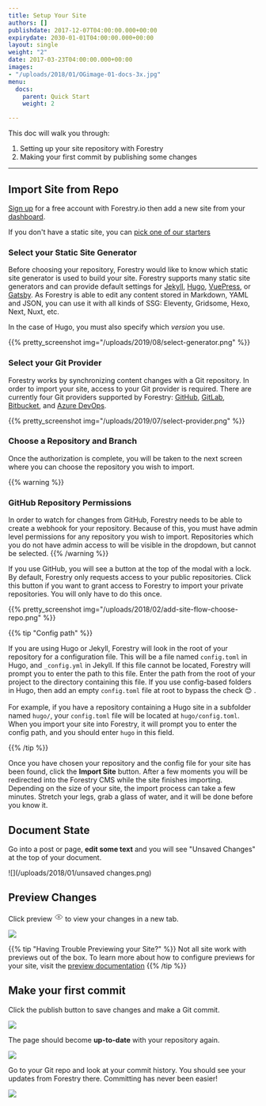 ```yaml
---
title: Setup Your Site
authors: []
publishdate: 2017-12-07T04:00:00.000+00:00
expirydate: 2030-01-01T04:00:00.000+00:00
layout: single
weight: "2"
date: 2017-03-23T04:00:00.000+00:00
images:
- "/uploads/2018/01/OGimage-01-docs-3x.jpg"
menu:
  docs:
    parent: Quick Start
    weight: 2

---
```

This doc will walk you through:

1. Setting up your site repository with Forestry
2. Making your first commit by publishing some changes

***

## Import Site from Repo

[Sign up](https://app.forestry.io/signup/) for a free account with Forestry.io then add a new site from your [dashboard](https://app.forestry.io/dashboard).

If you don't have a static site, you can [pick one of our starters](/starters/)

### Select your Static Site Generator

Before choosing your repository, Forestry would like to know which static site generator is used to build your site. Forestry supports many static site generators and can provide default settings for [Jekyll](https://jekyllrb.com/), [Hugo](https://gohugo.io/), [VuePress](https://vuepress.vuejs.org/), or [Gatsby](https://www.gatsbyjs.org/). As Forestry is able to edit any content stored in Markdown, YAML and JSON,  you can use it with all kinds of SSG: Eleventy, Gridsome, Hexo, Next, Nuxt, etc.

In the case of Hugo, you must also specify which _version_ you use.

{{% pretty_screenshot img="/uploads/2019/08/select-generator.png" %}}

### Select your Git Provider

Forestry works by synchronizing content changes with a Git repository. In order to import your site, access to your Git provider is required. There are currently four Git providers supported by Forestry: [GitHub](https://github.com/ "GitHub"), [GitLab](https://gitlab.com/ "GitLab"), [Bitbucket](https://bitbucket.org/ "Bitbucket"), and [Azure DevOps](https://azure.microsoft.com/en-us/services/devops/ "Azure DevOps").

{{% pretty_screenshot img="/uploads/2019/07/select-provider.png" %}}

### Choose a Repository and Branch

Once the authorization is complete, you will be taken to the next screen where you can choose the repository you wish to import.

{{% warning %}}

### GitHub Repository Permissions

In order to watch for changes from GitHub, Forestry needs to be able to create a webhook for your repository. Because of this, you must have admin level permissions for any repository you wish to import. Repositories which you do not have admin access to will be visible in the dropdown, but cannot be selected.
{{% /warning %}}

If you use GitHub, you will see a button at the top of the modal with a lock. By default, Forestry only requests access to your public repositories. Click this button if you want to grant access to Forestry to import your private repositories. You will only have to do this once.

{{% pretty_screenshot img="/uploads/2018/02/add-site-flow-choose-repo.png" %}}

{{% tip "Config path" %}}

If you are using Hugo or Jekyll, Forestry will look in the root of your repository for a configuration file. This will be a file named `config.toml` in Hugo, and `_config.yml` in Jekyll. If this file cannot be located, Forestry will prompt you to enter the path to this file. Enter the path from the root of your project to the directory containing this file. If you use config-based folders in Hugo, then add an empty `config.toml` file at root to bypass the check :blush: .
<br /><br />
For example, if you have a repository containing a Hugo site in a subfolder named `hugo/`, your `config.toml` file will be located at `hugo/config.toml`. When you import your site into Forestry, it will prompt you to enter the config path, and you should enter `hugo` in this field.

{{% /tip %}}

Once you have chosen your repository and the config file for your site has been found, click the **Import Site** button. After a few moments you will be redirected into the Forestry CMS while the site finishes importing. Depending on the size of your site, the import process can take a few minutes. Stretch your legs, grab a glass of water, and it will be done before you know it.

## Document State

Go into a post or page, **edit some text** and you will see "Unsaved Changes" at the top of your document.

![](/uploads/2018/01/unsaved changes.png)

## Preview Changes

Click preview <svg xmlns="http://www.w3.org/2000/svg" width="18" height="18" viewBox="0 0 24 24"><g fill="none" fill-rule="evenodd" stroke="currentcolor" stroke-width="1.2"><path d="M12 18c6 0 10-6 10-6s-4-6-10-6-10 6-10 6 4 6 10 6z"></path><circle cx="12" cy="12" r="2"></circle></g></svg> to view your changes in a new tab.

![](/uploads/2018/01/preview.png)

{{% tip "Having Trouble Previewing your Site?" %}}
Not all site work with previews out of the box. To learn more about how to
configure previews for your site, visit the [preview documentation](/docs/previews/about-previews/)
{{% /tip %}}

## Make your first commit

Click the publish button to save changes and make a Git commit.

![](/uploads/2018/01/publish-button.png)

The page should become **up-to-date** with your repository again.

![](/uploads/2018/01/up-to-date.png)

Go to your Git repo and look at your commit history. You should see your updates from Forestry there. Committing has never been easier!

![](/uploads/2018/01/commits-1.png)
